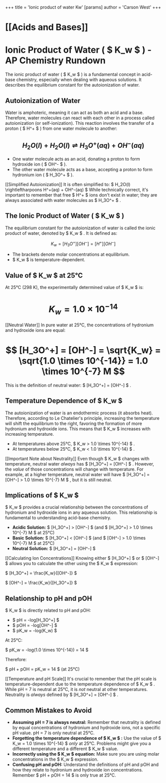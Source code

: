 +++
 title = 'Ionic product of water Kw'
[params]
	author = 'Carson West'
+++
# [[Acids and Bases]]
# Ionic Product of Water ( $ K_w $ ) - AP Chemistry Rundown

The ionic product of water ( $ K_w $ ) is a fundamental concept in acid-base chemistry, especially when dealing with aqueous solutions. It describes the equilibrium constant for the autoionization of water.

## Autoionization of Water

Water is amphoteric, meaning it can act as both an acid and a base.  Therefore, water molecules can react with each other in a process called autoionization (or self-ionization). This reaction involves the transfer of a proton ( $ H^+ $ ) from one water molecule to another:

##  $$ H_2O(l) + H_2O(l) \rightleftharpoons H_3O^+(aq) + OH^-(aq) $$  
*   One water molecule acts as an acid, donating a proton to form hydroxide ion ( $ OH^- $ ).
*   The other water molecule acts as a base, accepting a proton to form hydronium ion ( $ H_3O^+ $ ).

[[Simplified Autoionization]]
It is often simplified to:
 $ H_2O(l) \rightleftharpoons H^+(aq) + OH^-(aq) $ 
While technically correct, it's important to remember that free  $ H^+ $  ions don't exist in water; they are always associated with water molecules as  $ H_3O^+ $ .

## The Ionic Product of Water ( $ K_w $ )

The equilibrium constant for the autoionization of water is called the ionic product of water, denoted by  $ K_w $ . It is defined as:

 $$ K_w = [H_3O^+][OH^-] = [H^+][OH^-] $$  
*   The brackets denote molar concentrations at equilibrium.
*    $ K_w $  is temperature-dependent.

## Value of  $ K_w $  at 25°C

At 25°C (298 K), the experimentally determined value of  $ K_w $  is:

#  $$ K_w = 1.0 \times 10^{-14} $$  
[[Neutral Water]]
In pure water at 25°C, the concentrations of hydronium and hydroxide ions are equal:

#  $$ [H_3O^+] = [OH^-] = \sqrt{K_w} = \sqrt{1.0 \times 10^{-14}} = 1.0 \times 10^{-7} M $$  
This is the definition of neutral water:  $ [H_3O^+] = [OH^-] $ .

## Temperature Dependence of  $ K_w $ 

The autoionization of water is an endothermic process (it absorbs heat).  Therefore, according to Le Chatelier's principle, increasing the temperature will shift the equilibrium to the right, favoring the formation of more hydronium and hydroxide ions.  This means that  $ K_w $  increases with increasing temperature.

*   At temperatures above 25°C,  $ K_w > 1.0 \times 10^{-14} $ .
*   At temperatures below 25°C,  $ K_w < 1.0 \times 10^{-14} $ .

[[Important Note about Neutrality]]
Even though  $ K_w $  changes with temperature, neutral water *always* has  $ [H_3O^+] = [OH^-] $ . However, the *value* of those concentrations will change with temperature.  For example, at a higher temperature, neutral water will have  $ [H_3O^+] = [OH^-] > 1.0 \times 10^{-7} M $ , but it is still neutral.

## Implications of  $ K_w $ 

 $ K_w $  provides a crucial relationship between the concentrations of hydronium and hydroxide ions in any aqueous solution. This relationship is fundamental to understanding acid-base chemistry.

*   **Acidic Solution:**  $ [H_3O^+] > [OH^-] $   (and  $ [H_3O^+] > 1.0 \times 10^{-7} M $  at 25°C)
*   **Basic Solution:**  $ [H_3O^+] < [OH^-] $  (and  $ [OH^-] > 1.0 \times 10^{-7} M $  at 25°C)
*   **Neutral Solution:**  $ [H_3O^+] = [OH^-] $ 

[[Calculating Ion Concentrations]]
Knowing either  $ [H_3O^+] $  or  $ [OH^-] $  allows you to calculate the other using the  $ K_w $  expression:

 $ [H_3O^+] = \frac{K_w}{[OH^-]} $ 

 $ [OH^-] = \frac{K_w}{[H_3O^+]} $ 

## Relationship to pH and pOH

 $ K_w $  is directly related to pH and pOH:

*    $ pH = -log[H_3O^+] $ 
*    $ pOH = -log[OH^-] $ 
*    $ pK_w = -log(K_w) $ 

At 25°C:

 $ pK_w = -log(1.0 \times 10^{-14}) = 14 $ 

Therefore:

 $ pH + pOH = pK_w = 14 $  (at 25°C)

[[Temperature and pH Scale]]
It's crucial to remember that the pH scale is temperature-dependent due to the temperature dependence of  $ K_w $ . While pH = 7 is neutral at 25°C, it is *not* neutral at other temperatures. Neutrality is *always* defined by  $ [H_3O^+] = [OH^-] $ .

## Common Mistakes to Avoid

*   **Assuming pH = 7 is always neutral:** Remember that neutrality is defined by equal concentrations of hydronium and hydroxide ions, not a specific pH value. pH = 7 is only neutral at 25°C.
*   **Forgetting the temperature dependence of  $ K_w $ :** Use the value of  $ K_w = 1.0 \times 10^{-14} $  *only* at 25°C. Problems might give you a different temperature and a different  $ K_w $  value.
*   **Incorrectly using the  $ K_w $  equation:** Make sure you are using molar concentrations in the  $ K_w $  expression.
*   **Confusing pH and pOH:** Understand the definitions of pH and pOH and how they relate to hydronium and hydroxide ion concentrations.  Remember  $ pH + pOH = 14 $  is only true at 25°C.
